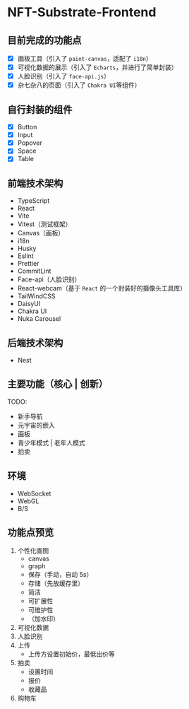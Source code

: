 # NFT-Substrate-Frontend

## 目前完成的功能点

- [x] 画板工具（引入了 `paint-canvas`，适配了 `i18n`）
- [x] 可视化数据的展示（引入了 `Echarts`，并进行了简单封装）
- [x] 人脸识别（引入了 `face-api.js`）
- [x] 杂七杂八的页面（引入了 `Chakra UI`等组件）

## 自行封装的组件

- [x] Button
- [x] Input
- [x] Popover
- [x] Space
- [x] Table

## 前端技术架构

- TypeScript
- React
- Vite
- Vitest（测试框架）
- Canvas（画板）
- i18n
- Husky
- Eslint
- Prettier
- CommitLint
- Face-api（人脸识别）
- React-webcam（基于 `React` 的一个封装好的摄像头工具库）
- TailWindCSS
- DaisyUI
- Chakra UI
- Nuka Carousel

## 后端技术架构

- Nest

## 主要功能（核心 | 创新）

TODO:

- 新手导航
- 元宇宙的嵌入
- 画板
- 青少年模式 | 老年人模式
- 拍卖

## 环境

- WebSocket
- WebGL
- B/S

## 功能点预览

1. 个性化画图
   - canvas
   - graph
   - 保存（手动，自动 5s）
   - 存储（先放缓存里）
   - 简洁
   - 可扩展性
   - 可维护性
   - （加水印）
2. 可视化数据
3. 人脸识别
4. 上传
   - 上传方设置初始价，最低出价等
5. 拍卖
   - 设置时间
   - 报价
   - 收藏品
6. 购物车
